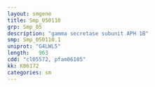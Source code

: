```yaml
---
layout: smgene
title: Smp_050110
grp: Smp_05
description: "gamma secretase subunit APH 1B"
smp: Smp_050110.1
uniprot: "G4LWL5"
length:   963
cdd: "cl05572, pfam06105"
kk: K06172
categories: sm
---
```

